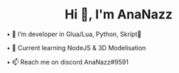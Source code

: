 <h1 align="center">Hi 👋, I'm AnaNazz</h1>

• 👀 I’m developer in Glua/Lua, Python, Skript👀

• 📖 Current learning NodeJS & 3D Modelisation

• 📫 Reach me on discord AnaNazz#9591
